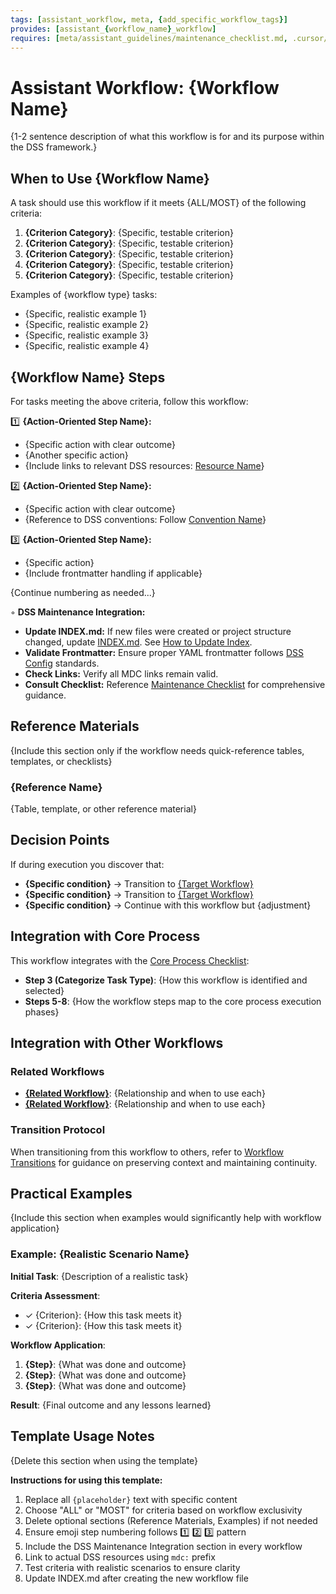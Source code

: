 ```yaml
---
tags: [assistant_workflow, meta, {add_specific_workflow_tags}]
provides: [assistant_{workflow_name}_workflow]
requires: [meta/assistant_guidelines/maintenance_checklist.md, .cursor/rules/assistant.mdc, {add_other_dependencies}]
---
```


# Assistant Workflow: {Workflow Name}

{1-2 sentence description of what this workflow is for and its purpose within the DSS framework.}

## When to Use {Workflow Name}

A task should use this workflow if it meets {ALL/MOST} of the following criteria:

1. **{Criterion Category}**: {Specific, testable criterion}
2. **{Criterion Category}**: {Specific, testable criterion}
3. **{Criterion Category}**: {Specific, testable criterion}
4. **{Criterion Category}**: {Specific, testable criterion}
5. **{Criterion Category}**: {Specific, testable criterion}

Examples of {workflow type} tasks:

- {Specific, realistic example 1}
- {Specific, realistic example 2}
- {Specific, realistic example 3}
- {Specific, realistic example 4}

## {Workflow Name} Steps

For tasks meeting the above criteria, follow this workflow:

1️⃣ **{Action-Oriented Step Name}:**

- {Specific action with clear outcome}
- {Another specific action}
- {Include links to relevant DSS resources: [Resource Name](mdc:path/to/resource)}

2️⃣ **{Action-Oriented Step Name}:**

- {Specific action with clear outcome}
- {Reference to DSS conventions: Follow [Convention Name](mdc:path/to/convention)}

3️⃣ **{Action-Oriented Step Name}:**

- {Specific action}
- {Include frontmatter handling if applicable}

{Continue numbering as needed...}

◦ **DSS Maintenance Integration:**

- **Update INDEX.md:** If new files were created or project structure changed, update [INDEX.md](mdc:INDEX.md). See [How to Update Index](mdc:docs/how_to_update_index.md).
- **Validate Frontmatter:** Ensure proper YAML frontmatter follows [DSS Config](mdc:meta/dss_config.yml) standards.
- **Check Links:** Verify all MDC links remain valid.
- **Consult Checklist:** Reference [Maintenance Checklist](mdc:meta/assistant_guidelines/maintenance_checklist.md) for comprehensive guidance.

## Reference Materials

{Include this section only if the workflow needs quick-reference tables, templates, or checklists}

### {Reference Name}

{Table, template, or other reference material}

## Decision Points

If during execution you discover that:

- **{Specific condition}** → Transition to [{Target Workflow}](mdc:meta/assistant_workflows/{target_workflow}.md)
- **{Specific condition}** → Transition to [{Target Workflow}](mdc:meta/assistant_workflows/{target_workflow}.md)
- **{Specific condition}** → Continue with this workflow but {adjustment}

## Integration with Core Process

This workflow integrates with the [Core Process Checklist](mdc:.cursor/rules/assistant.mdc):

- **Step 3 (Categorize Task Type)**: {How this workflow is identified and selected}
- **Steps 5-8**: {How the workflow steps map to the core process execution phases}

## Integration with Other Workflows

### Related Workflows

- **[{Related Workflow}](mdc:meta/assistant_workflows/{related}.md)**: {Relationship and when to use each}
- **[{Related Workflow}](mdc:meta/assistant_workflows/{related}.md)**: {Relationship and when to use each}

### Transition Protocol

When transitioning from this workflow to others, refer to [Workflow Transitions](mdc:meta/assistant_workflows/workflow_transitions.md) for guidance on preserving context and maintaining continuity.

## Practical Examples

{Include this section when examples would significantly help with workflow application}

### Example: {Realistic Scenario Name}

**Initial Task**: {Description of a realistic task}

**Criteria Assessment**:

- ✓ {Criterion}: {How this task meets it}
- ✓ {Criterion}: {How this task meets it}

**Workflow Application**:

1. **{Step}**: {What was done and outcome}
2. **{Step}**: {What was done and outcome}
3. **{Step}**: {What was done and outcome}

**Result**: {Final outcome and any lessons learned}

## Template Usage Notes

{Delete this section when using the template}

**Instructions for using this template:**

1. Replace all `{placeholder}` text with specific content
2. Choose "ALL" or "MOST" for criteria based on workflow exclusivity
3. Delete optional sections (Reference Materials, Examples) if not needed
4. Ensure emoji step numbering follows 1️⃣ 2️⃣ 3️⃣ pattern
5. Include the DSS Maintenance Integration section in every workflow
6. Link to actual DSS resources using `mdc:` prefix
7. Test criteria with realistic scenarios to ensure clarity
8. Update INDEX.md after creating the new workflow file
